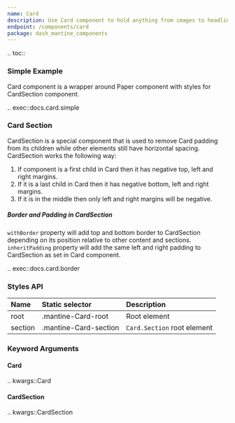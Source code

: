 ```yaml
---
name: Card
description: Use Card component to hold anything from images to headlines, supporting text, buttons, lists, etc. in a contained unit.
endpoint: /components/card
package: dash_mantine_components
---
```


.. toc::

### Simple Example 

Card component is a wrapper around Paper component with styles for CardSection component.

.. exec::docs.card.simple

### Card Section

CardSection is a special component that is used to remove Card padding from its children while other elements still have horizontal spacing. CardSection works the following way:

1. If component is a first child in Card then it has negative top, left and right margins.
2. If it is a last child in Card then it has negative bottom, left and right margins.
3. If it is in the middle then only left and right margins will be negative.

##### Border and Padding in CardSection

`withBorder` property will add top and bottom border to CardSection depending on its position relative to other content and sections.
`inheritPadding` property will add the same left and right padding to CardSection as set in Card component.

.. exec::docs.card.border

### Styles API

| Name    | Static selector       | Description                 |
|:--------|:----------------------|:----------------------------|
| root    | .mantine-Card-root    | Root element                |
| section | .mantine-Card-section | `Card.Section` root element |

### Keyword Arguments

#### Card

.. kwargs::Card

#### CardSection

.. kwargs::CardSection
